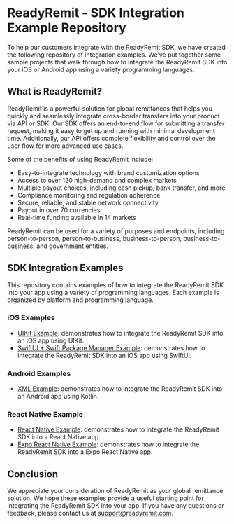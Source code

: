 # ReadyRemit - SDK Integration Example Repository 

To help our customers integrate with the ReadyRemit SDK, we have created the following repository of integration examples. We’ve put together some sample projects that walk through how to integrate the ReadyRemit SDK into your iOS or Android app using a variety programming languages.

## What is ReadyRemit?

ReadyRemit is a powerful solution for global remittances that helps you quickly and seamlessly integrate cross-border transfers into your product via API or SDK. Our SDK offers an end-to-end flow for submitting a transfer request, making it easy to get up and running with minimal development time. Additionally, our API offers complete flexibility and control over the user flow for more advanced use cases.

Some of the benefits of using ReadyRemit include:

- Easy-to-integrate technology with brand customization options
- Access to over 120 high-demand and complex markets
- Multiple payout choices, including cash pickup, bank transfer, and more
- Compliance monitoring and regulation adherence
- Secure, reliable, and stable network connectivity
- Payout in over 70 currencies
- Real-time funding available in 14 markets

ReadyRemit can be used for a variety of purposes and endpoints, including person-to-person, person-to-business, business-to-person, business-to-business, and government entities.

## SDK Integration Examples

This repository contains examples of how to integrate the ReadyRemit SDK into your app using a variety of programming languages. Each example is organized by platform and programming language.

 ### iOS Examples

- [UIKit Example](https://github.com/BrightwellPayments/readyremit-sdk-example-apps/tree/main/iOS/iOSUIKitSample): demonstrates how to integrate the ReadyRemit SDK into an iOS app using UIKit.
- [SwiftUI + Swift Package Manager Example](https://github.com/BrightwellPayments/readyremit-sdk-example-apps/tree/main/iOS/SwiftUI): demonstrates how to integrate the ReadyRemit SDK into an iOS app using SwiftUI.

### Android Examples

- [XML Example](https://github.com/BrightwellPayments/readyremit-sdk-example-apps/tree/main/Android/XML): demonstrates how to integrate the ReadyRemit SDK into an Android app using Kotlin.

### React Native Example

- [React Native Example](https://github.com/BrightwellPayments/readyremit-sdk-example-apps/tree/main/ReactNative): demonstrates how to integrate the ReadyRemit SDK into a React Native app.
- [Expo React Native Example](https://github.com/BrightwellPayments/readyremit-sdk-example-apps/tree/main/Expo): demonstrates how to integrate the ReadyRemit SDK into a Expo React Native app.

## Conclusion

We appreciate your consideration of ReadyRemit as your global remittance solution. We hope these examples provide a useful starting point for integrating the ReadyRemit SDK into your app. If you have any questions or feedback, please contact us at [support@readyremit.com](mailto:support@readyremit.com).
